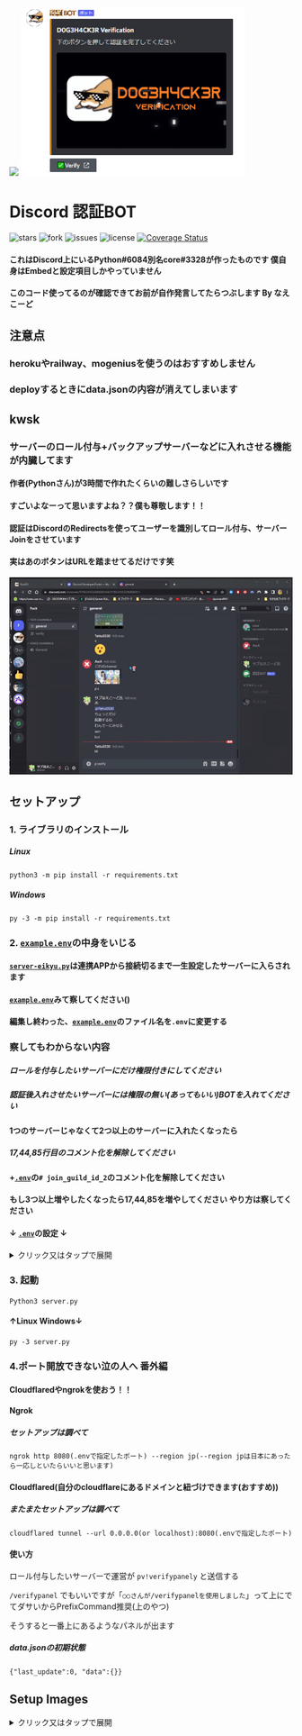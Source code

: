 <p float="left">
  <img src="https://github.com/ezz-gg/Verify_Bot/blob/images/d0g3h4ck3r-Verification.gif" width="600" />
  <img src="https://github.com/ezz-gg/Verify_Bot/blob/images/verify.png" width="400" />
</p>

# Discord 認証BOT

![stars](https://img.shields.io/github/stars/ezz-gg/Verify_Bot) ![fork](	https://img.shields.io/github/forks/ezz-gg/Verify_Bot) ![issues](https://img.shields.io/github/issues/ezz-gg/Verify_Bot) ![license](https://img.shields.io/github/license/ezz-gg/Verify_Bot) [![Coverage Status](https://coveralls.io/repos/github/ezz-gg/Verify_Bot/badge.svg?branch=main)](https://coveralls.io/github/ezz-gg/Verify_Bot?branch=main)

#### これはDiscord上にいるPython#6084別名core#3328が作ったものです 僕自身はEmbedと設定項目しかやっていません

#### このコード使ってるのが確認できてお前が自作発言してたらつぶします By なえこーど

## 注意点
### herokuやrailway、mogeniusを使うのはおすすめしません
### deployするときにdata.jsonの内容が消えてしまいます

## kwsk

### サーバーのロール付与+バックアップサーバーなどに入れさせる機能が内臓してます
#### 作者(Pythonさん)が3時間で作れたくらいの難しさらしいです
#### すごいよなーって思いますよね？？僕も尊敬します！！
#### 認証はDiscordのRedirectsを使ってユーザーを識別してロール付与、サーバーJoinをさせています
#### 実はあのボタンはURLを踏ませてるだけです笑

![](https://github.com/ezz-gg/Verify_Bot/blob/images/verify_sample-beta.gif)


## セットアップ

### 1. ライブラリのインストール

##### Linux

```python3 -m pip install -r requirements.txt```

##### Windows

```py -3 -m pip install -r requirements.txt```


### 2. [```example.env```](https://github.com/ezz-gg/Verify_Bot/blob/main/example.env)の中身をいじる

#### [```server-eikyu.py```](https://github.com/ezz-gg/Verify_Bot/blob/main/server-eikyu.py)は連携APPから接続切るまで一生設定したサーバーに入らされます

#### [```example.env```](https://github.com/ezz-gg/Verify_Bot/blob/main/example.env)みて察してください()

#### 編集し終わった、[```example.env```](https://github.com/ezz-gg/Verify_Bot/blob/main/example.env)のファイル名を```.env```に変更する

### 察してもわからない内容

##### ロールを付与したいサーバーにだけ権限付きにしてください

##### 認証後入れさせたいサーバーには権限の無い(あってもいい)BOTを入れてください

#### 1つのサーバーじゃなくて2つ以上のサーバーに入れたくなったら

##### 17,44,85行目のコメント化を解除してください

#### +[```.env```](https://github.com/ezz-gg/Verify_Bot/blob/main/example.env)の```# join_guild_id_2```のコメント化を解除してください

#### もし3つ以上増やしたくなったら17,44,85を増やしてください やり方は察してください

#### ↓ [```.env```](https://github.com/ezz-gg/Verify_Bot/blob/main/example.env)の設定 ↓

<details>
<summary>クリック又はタップで展開</summary>
<pre>
<code>
token= #BOTトークン
client_id= #BOTのクライアントID
client_secret= #BOTのクライアントシークレット
url="" #URL Generatorでidentifyとguilds.joinを指定して作られたURLを貼る
role_id= #認証後の付与するロールのID
guild_id= #認証する場所のサーバーID
join_guild_id_1= #新しく入らされるサーバーのID1
join_guild_id_2= #新しく入らされるサーバーのID2
redirect_uri= #これはアカウントにアクセス与えた後の転送先 Pyをホストしているやつに向かせる Discord Dev Redirectで http://DomainOrIP:指定したPort/after に設定する
redirect_to=http://discord.com/channels/@me #redirect_uriのあと「認証成功したよ」とか表示させればいいページ
site_port=8080 #リクエスト結果表示ページのポート(Disord Devのリダイレクトに設定したポート)
embed_color=0xC27C0E #埋め込みのカラー https://www.htmlcsscolor.com/ からRGBを入力し http://ezz.gg/wp-content/uploads/iro.png のようにColor Infoのすぐ下に"#FF0000 (or 0xFF0000)"があるから(orの右の文字列をここに書く
embed_title=D0G3H4CK3R Verification #埋め込みのタイトル
embed_image_url=http://ezz.gg/wp-content/uploads/d0g3h4ck3r-Verification.gif #埋め込みする画像orGif
embed_description=下のボタンを押して認証を完了してください #埋め込みの説明
button_name=✅Verify #認証ボタンの名前
bot_prefix=pv!
</code>
</pre>
</details>


### 3. 起動

```Python3 server.py```

#### ↑Linux Windows↓

```py -3 server.py```

### 4.ポート開放できない泣の人へ 番外編

#### Cloudflaredやngrokを使おう！！

#### Ngrok

##### セットアップは調べて

```ngrok http 8080(.envで指定したポート) --region jp(--region jpは日本にあったら一応しといたらいいと思います)```

#### Cloudflared(自分のcloudflareにあるドメインと紐づけできます(おすすめ))

##### またまたセットアップは調べて

```cloudflared tunnel --url 0.0.0.0(or localhost):8080(.envで指定したポート)```

#### 使い方

ロール付与したいサーバーで運営が ```pv!verifypanely``` と送信する

```/verifypanel``` でもいいですが「```○○さんが/verifypanelを使用しました```」って上にでてダサいからPrefixCommand推奨(上のやつ)

そうすると一番上にあるようなパネルが出ます

##### data.jsonの初期状態

```{"last_update":0, "data":{}}```

## Setup Images

<details>
<summary>クリック又はタップで展開</summary>
<pre>
<p float="left">
  <img src="https://github.com/ezz-gg/Verify_Bot/blob/images/Verify_BOT_SETUP_1.png" width="300" />
  <img src="https://github.com/ezz-gg/Verify_Bot/blob/images/Verify_BOT_SETUP_2.png" width="300" />
  <img src="https://github.com/ezz-gg/Verify_Bot/blob/images/Verify_BOT_SETUP_3.png" width="600" />
  <img src="https://github.com/ezz-gg/Verify_Bot/blob/images/Verify_BOT_SETUP_4.png" width="400" />
  <img src="https://github.com/ezz-gg/Verify_Bot/blob/images/Verify_BOT_SETUP_5.png" width="400" />
  <img src="https://github.com/ezz-gg/Verify_Bot/blob/images/Verify_BOT_SETUP_6.png" width="700" />
  <img src="https://github.com/ezz-gg/Verify_Bot/blob/images/Verify_BOT_SETUP_7.png" width="700" />
  <img src="https://github.com/ezz-gg/Verify_Bot/blob/images/Verify_BOT_SETUP_8.png" width="500" />
</p>
</pre>
</details>
